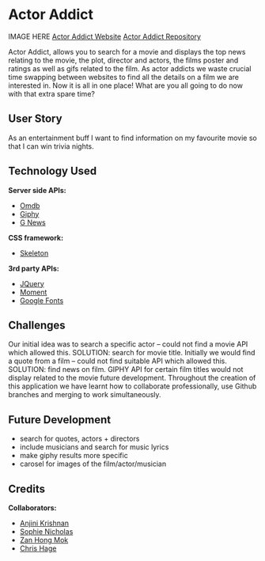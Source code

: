 # Actor Addict

IMAGE HERE
[Actor Addict Website](https://sophienicholas.github.io/Famous-Fact.github.io/)
[Actor Addict Repository](https://github.com/SophieNicholas/Famous-Fact.github.io)

 Actor Addict, allows you to search for a movie and displays the top news relating to the movie, the plot, director and actors, the films poster and ratings as well as gifs related to the film. As actor addicts we waste crucial time swapping between websites to find all the details on a film we are interested in. Now it is all in one place! What are you all going to do now with that extra spare time?

## User Story
As an entertainment buff I want to find information on my favourite movie so that I can win trivia nights.

## Technology Used
**Server side APIs:**
* [Omdb](http://www.omdbapi.com/)
* [Giphy](https://giphy.com/)
* [G News](https://gnews.io/)

**CSS framework:**
* [Skeleton](http://getskeleton.com/)

**3rd party APIs:**
* [JQuery](https://api.jquery.com/)
* [Moment](https://momentjs.com/)
* [Google Fonts](https://fonts.google.com/)

## Challenges
Our initial idea was to search a specific actor – could not find a movie API which allowed this. SOLUTION: search for movie title. Initially we would find a quote from a film – could not find suitable API which allowed this. SOLUTION: find news on film. GIPHY API for certain film titles would not display related to the movie future development. Throughout the creation of this application we have learnt how to collaborate professionally, use Github branches and merging to work simultaneously.

## Future Development
* search for quotes, actors + directors
* include musicians and search for music lyrics
* make giphy results more specific
* carosel for images of the film/actor/musician

## Credits
**Collaborators:**
* [Anjini Krishnan](https://github.com/anjkrish2608)
* [Sophie Nicholas](https://github.com/SophieNicholas)
* [Zan Hong Mok](https://github.com/ZanHong)
* [Chris Hage](https://github.com/chages16)

